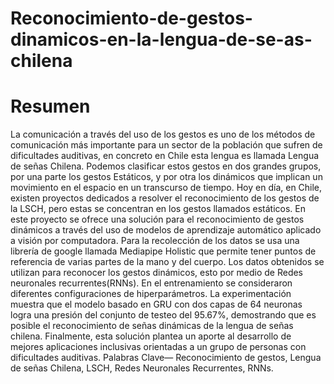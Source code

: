 # Reconocimiento-de-gestos-dinamicos-en-la-lengua-de-se-as-chilena

# Resumen 

La comunicación a través del uso de los gestos es uno de los métodos de comunicación más
importante para un sector de la población que sufren de dificultades auditivas, en concreto en
Chile esta lengua es llamada Lengua de señas Chilena. Podemos clasificar estos gestos en dos
grandes grupos, por una parte los gestos Estáticos, y por otra los dinámicos que implican un
movimiento en el espacio en un transcurso de tiempo. Hoy en día, en Chile, existen proyectos
dedicados a resolver el reconocimiento de los gestos de la LSCH, pero estas se concentran en los
gestos llamados estáticos.
En este proyecto se ofrece una solución para el reconocimiento de gestos dinámicos a través
del uso de modelos de aprendizaje automático aplicado a visión por computadora.
Para la recolección de los datos se usa una librería de google llamada Mediapipe Holistic que
permite tener puntos de referencia de varias partes de la mano y del cuerpo.
Los datos obtenidos se utilizan para reconocer los gestos dinámicos, esto por medio de Redes
neuronales recurrentes(RNNs). En el entrenamiento se consideraron diferentes configuraciones
de hiperparámetros.
La experimentación muestra que el modelo basado en GRU con dos capas de 64 neuronas logra una presión del conjunto de testeo del 95.67%, demostrando que es posible el reconocimiento
de señas dinámicas de la lengua de señas chilena.
Finalmente, esta solución plantea un aporte al desarrollo de mejores aplicaciones inclusivas
orientadas a un grupo de personas con dificultades auditivas.
Palabras Clave— Reconocimiento de gestos, Lengua de señas Chilena, LSCH, Redes Neuronales Recurrentes, RNNs.
